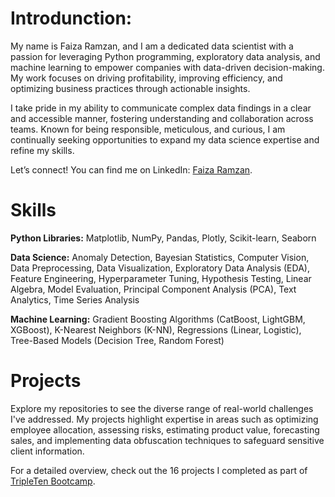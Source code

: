 # Introdunction:
My name is Faiza Ramzan, and I am a dedicated data scientist with a passion for leveraging Python programming, exploratory data analysis, and machine learning to empower companies with data-driven decision-making. My work focuses on driving profitability, improving efficiency, and optimizing business practices through actionable insights.

I take pride in my ability to communicate complex data findings in a clear and accessible manner, fostering understanding and collaboration across teams. Known for being responsible, meticulous, and curious, I am continually seeking opportunities to expand my data science expertise and refine my skills.

Let’s connect! You can find me on LinkedIn: [Faiza Ramzan](https://www.linkedin.com/in/faiza-ramzan/).


# Skills

**Python Libraries:**    Matplotlib, NumPy, Pandas, Plotly, Scikit-learn, Seaborn

**Data Science:** Anomaly Detection, Bayesian Statistics, Computer Vision, Data Preprocessing, Data Visualization, Exploratory Data Analysis (EDA), Feature Engineering, Hyperparameter Tuning, Hypothesis Testing, Linear Algebra, Model Evaluation, Principal Component Analysis (PCA), Text Analytics, Time Series Analysis

**Machine Learning:** Gradient Boosting Algorithms (CatBoost, LightGBM, XGBoost), K-Nearest Neighbors (K-NN), Regressions (Linear, Logistic), Tree-Based Models (Decision Tree, Random Forest)




# Projects

Explore my repositories to see the diverse range of real-world challenges I've addressed. My projects highlight expertise in areas such as optimizing employee allocation, assessing risks, estimating product value, forecasting sales, and implementing data obfuscation techniques to safeguard sensitive client information.

For a detailed overview, check out the 16 projects I completed as part of [TripleTen Bootcamp](https://tripleten.com/).
